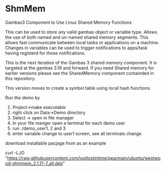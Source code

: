 # ShmMem

Gambas3 Component to Use Linux Shared Memory Functions

This can be used to store any valid gambas object or variable type.
Allows the use of both named and un-named shared 
memory segments. This allows fast communicate between local tasks or applications
on a machine. Changes in variables can be used to trigger notifications to
apps/task having registerd for those notifications.

This is the next iteration of the Gambas 3 shared memory component. It is targeted at the 
gambas 3.19 and forward. If you need Shared memory for earlier versions please see the 
SharedMemory component containded in this repository.

This version moves to create a symbol table using local hash functions

Run the demo by
1) Project->make executable
2) right click on Data->Demo directory
3) Select -> open in file manager
4) In your file manger open a terminal for each demo user
5) run ./demo_user1, 2 and 3
6) enter variable change to user1 screen, see all terminals change

download installable pacjage from as an example

curl -LJO "https://raw.githubusercontent.com/justlostintime/ppa/main/ubuntu/westwood-shmmem_2.1.17-7_all.deb"
